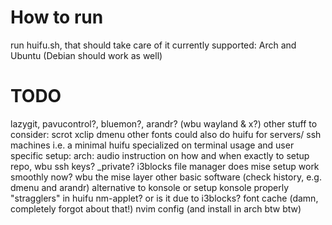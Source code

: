 # How to run
run huifu.sh, that should take care of it
currently supported: Arch and Ubuntu (Debian should work as well)
# TODO
lazygit, pavucontrol?, bluemon?, arandr? (wbu wayland & x?) 
other stuff to consider: scrot xclip dmenu other fonts
could also do huifu for servers/ ssh machines i.e. a minimal huifu specialized on terminal usage and user specific
setup:
arch:
audio
instruction on how and when exactly to setup repo, wbu ssh keys? \_private? 
i3blocks 
file manager
does mise setup work smoothly now? wbu the mise layer
other basic software (check history, e.g. dmenu and arandr)
alternative to konsole or setup konsole properly
"stragglers" in huifu
nm-applet? or is it due to i3blocks?
font cache (damn, completely forgot about that!)
nvim config (and install in arch btw btw)
